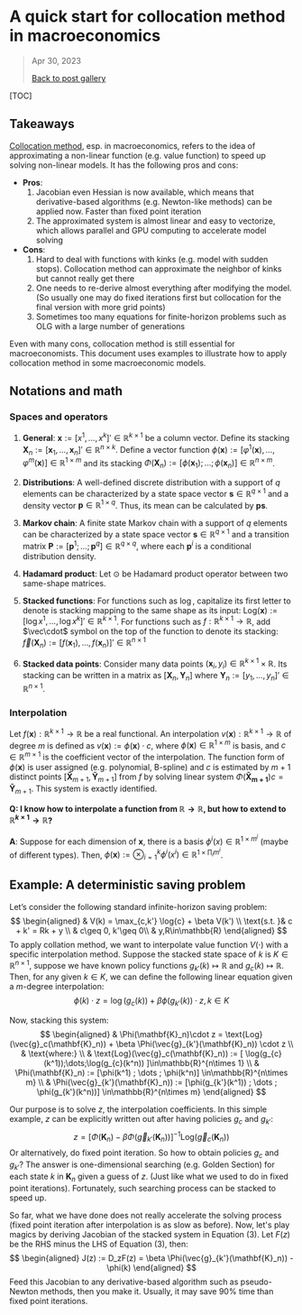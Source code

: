 # A quick start for collocation method in macroeconomics

> Apr 30, 2023
>
> <a href="./postgallary.html">Back to post gallery</a>

[TOC]

## Takeaways

<u>Collocation method</u>, esp. in macroeconomics, refers to the idea of approximating a non-linear function (e.g. value function) to speed up solving non-linear models. It has the following pros and cons:

* **Pros**:
    1. Jacobian even Hessian is now available, which means that derivative-based algorithms (e.g. Newton-like methods) can be applied now. Faster than fixed point iteration
    2. The approximated system is almost linear and easy to vectorize, which allows parallel and GPU computing to accelerate model solving
* **Cons**:
    1. Hard to deal with functions with kinks (e.g. model with sudden stops). Collocation method can approximate the neighbor of kinks but cannot really get there
    2. One needs to re-derive almost everything after modifying the model. (So usually one may do fixed iterations first but collocation for the final version with more grid points)
    3. Sometimes too many equations for finite-horizon problems such as OLG with a large number of generations

Even with many cons, collocation method is still essential for macroeconomists. This document uses examples to illustrate how to apply collocation method in some macroeconomic models.

## Notations and math

### Spaces and operators

1. **General**: $\mathbf{x}:=[x^1,\dots,x^k]'\in\mathbb{R}^{k\times 1}$ be a column vector. Define its stacking $\mathbf{X}_n:=[\mathbf{x}_1,\dots,\mathbf{x}_n]'\in\mathbb{R}^{n\times k}$. Define a vector function $\phi(\mathbf{x}):=[\varphi^1(\mathbf{x}),\dots,\varphi^m(\mathbf{x})]\in\mathbb{R}^{1\times m}$ and its stacking $\Phi(\mathbf{X}_n):=[\phi(\mathbf{x}_1);\dots;\phi(\mathbf{x}_n)]\in\mathbb{R}^{n\times m}$.

2. **Distributions**: A well-defined discrete distribution with a support of $q$ elements can be characterized by a state space vector $\mathbf{s}\in\mathbb{R}^{q\times 1}$ and a density vector $\mathbf{p}\in\mathbb{R}^{1\times q}$. Thus, its mean can be calculated by $\mathbf{ps}$.

3. **Markov chain**: A finite state Markov chain with a support of $q$ elements can be characterized by a state space vector $\mathbf{s}\in\mathbb{R}^{q\times 1}$ and a transition matrix $\mathbf{P}:=[\mathbf{p}^1;\dots;\mathbf{p}^q]\in\mathbb{R}^{q\times q}$, where each $\mathbf{p}^i$ is a conditional distribution density.

4. **Hadamard product**: Let $\odot$ be Hadamard product operator between two same-shape matrices.

5. **Stacked functions**: For functions such as $\log$, capitalize its first letter to denote is stacking mapping to the same shape as its input: $\text{Log}(\mathbf{x}):=[\log{x^1},\dots,\log{x^k}]'\in\mathbb{R}^{k\times 1}$. For functions such as $f:\mathbb{R}^{k\times 1}\to\mathbb{R}$, add $\vec\cdot$ symbol on the top of the function to denote its stacking: $\vec{f}(\mathbf{X}_n):=[f(\mathbf{x}_1),\dots,f(\mathbf{x}_n)]'\in\mathbb{R}^{n\times 1}$

6. **Stacked data points**: Consider many data points $(\mathbf{x}_i,y_i)\in\mathbb{R}^{k\times 1}\times \mathbb{R}$. Its stacking can be written in a matrix as $[\mathbf{X}_{n},\mathbf{Y}_n]$ where $\mathbf{Y}_n:=[y_1,\dots,y_n]'\in\mathbb{R}^{n\times 1}$.

### Interpolation

Let $f(\mathbf{x}):\mathbb{R}^{k\times 1}\to \mathbb{R}$ be a real functional. An interpolation $v(\mathbf{x}):\mathbb{R}^{k\times 1}\to \mathbb{R}$ of degree $m$ is defined as $v(\mathbf{x}):=\phi(\mathbf{x})\cdot c$, where $\phi(\mathbf{x})\in\mathbb{R}^{1\times m}$ is basis, and $c\in\mathbb{R}^{m\times 1}$ is the coefficient vector of the interpolation. The function form of $\phi(\mathbf{x})$ is user assigned (e.g. polynomial, B-spline) and $c$ is estimated by $m+1$ distinct points $[\mathbf{\tilde X}_{m+1},\mathbf{\tilde Y}_{m+1}]$ from $f$ by solving linear system $\Phi(\mathbf{\tilde{X}_{m+1}})c=\mathbf{\tilde Y}_{m+1}$. This system is exactly identified.

**Q: I know how to interpolate a function from $\mathbb{R}\to\mathbb{R}$, but how to extend to $\mathbb{R}^{k\times 1}\to\mathbb{R}$?**

**A**: Suppose for each dimension of $\mathbf{x}$, there is a basis $\phi^i(x)\in\mathbb{R}^{1\times m^i}$ (maybe of different types). Then, $\phi(\mathbf{x}):=\otimes_{i=1}^k \phi^i(x^i)\in\mathbb{R}^{1\times \prod_i m^i}$.

## Example: A deterministic saving problem

Let’s consider the following standard infinite-horizon saving problem:
$$
\begin{aligned}
& V(k) = \max_{c,k'} \log{c} + \beta V(k') \\
\text{s.t. }& c + k' = Rk + y \\
& c\geq 0, k'\geq 0\\
& y,R\in\mathbb{R}
\end{aligned}
$$
To apply collation method, we want to interpolate value function $V(\cdot)$ with a specific interpolation method. Suppose the stacked state space of $k$ is $K\in\mathbb{R}^{n\times 1}$, suppose we have known policy functions $g_{k'}(k)\mapsto\mathbb{R}$ and $g_{c}(k)\mapsto \mathbb{R}$. Then, for any given $k\in K$, we can define the following linear equation given a $m$-degree interpolation:
$$
\phi(k)\cdot z = \log(g_{c}(k)) + \beta \phi(g_{k'}(k))\cdot z, k\in K
$$

Now, stacking this system:
$$
\begin{aligned}
& \Phi(\mathbf{K}_n)\cdot z = \text{Log}(\vec{g}_c(\mathbf{K}_n)) + \beta \Phi(\vec{g}_{k'}(\mathbf{K}_n)) \cdot z \\
& \text{where:} \\
& \text{Log}(\vec{g}_c(\mathbf{K}_n)) := [ \log(g_{c}(k^1));\dots;\log(g_{c}(k^n)) ]\in\mathbb{R}^{n\times 1} \\
& \Phi(\mathbf{K}_n) := [\phi(k^1) ; \dots ; \phi(k^n)] \in\mathbb{R}^{n\times m} \\
& \Phi(\vec{g}_{k'}(\mathbf{K}_n)) := [\phi(g_{k'}(k^1)) ; \dots ; \phi(g_{k'}(k^n))] \in\mathbb{R}^{n\times m}
\end{aligned}
$$

Our purpose is to solve $z$, the interpolation coefficients. In this simple example, $z$ can be explicitly written out after having policies $g_c$ and $g_{k'}$:
$$
z = [ \Phi(\mathbf{K}_n) - \beta \Phi(\vec{g}_{k'}(\mathbf{K}_n)) ]^{-1}\text{Log}(\vec{g}_c(\mathbf{K}_n))
$$
Or alternatively, do fixed point iteration. So how to obtain policies $g_c$ and $g_{k'}$? The answer is one-dimensional searching (e.g. Golden Section) for each state $k$ in $\mathbf{K}_n$ given a guess of $z$. (Just like what we used to do in fixed point iterations). Fortunately, such searching process can be stacked to speed up.

So far, what we have done does not really accelerate the solving process (fixed point iteration after interpolation is as slow as before). Now, let's play magics by deriving Jacobian of the stacked system in Equation (3). Let $F(z)$ be the RHS minus the LHS of Equation (3), then:
$$
\begin{aligned}
J(z) := D_zF(z) = \beta \Phi(\vec{g}_{k'}(\mathbf{K}_n)) - \phi(k)
\end{aligned}
$$
Feed this Jacobian to any derivative-based algorithm such as pseudo-Newton methods, then you make it. Usually, it may save $90\%$ time than fixed point iterations.







